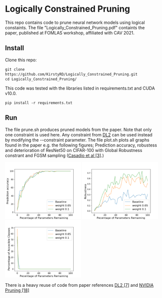 # Logically Constrained Pruning

This repo contains code to prune neural network models using logical constaints. The file "Logically_Constrained_Pruning.pdf" containts the paper, published at FOMLAS workshop, affiliated with CAV 2021.

## Install

Clone this repo:

```
git clone https://github.com/KirstyRD/Logically_Constrained_Pruning.git
cd Logically_Constrained_Pruning/
```

This code was tested with the libraries listed in requirements.txt and CUDA v10.0.

```
pip install -r requirements.txt
```

## Run

The file prune.sh produces pruned models from the paper. Note that only one constraint is used here. Any constraint from [DL2](https://github.com/eth-sri/dl2) can be used instead by modifying the --constraint parameter. The file plot.sh plots all graphs found in the paper e.g. the following figures; Prediction accuracy, robustess and deterioration of ResNet50 on CIFAR-100 with Global Robustness constrant and FGSM sampling ([Casadio et al [3]](https://github.com/aisec-private/training-with-constraints).)


<p float="left">
  <img src="/plots/CIFAR100_resnet50_accuracy.png" width="250" />
  <img src="/plots/CIFAR100_resnet50_robustness.png" width="250" />
  <img src="/plots/degen_CIFAR100_resnet50.png" width="250" />
</p>


There is a heavy reuse of code from paper references [DL2 [7]](https://github.com/eth-sri/dl2) and [NVIDIA Pruning [18]](https://github.com/NVlabs/Taylor_pruning)
